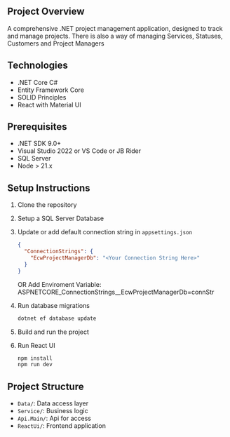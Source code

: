 ## Project Overview
A comprehensive .NET project management application, designed to track and manage projects.
There is also a way of managing Services, Statuses, Customers and Project Managers

## Technologies
- .NET Core C#
- Entity Framework Core
- SOLID Principles
- React with Material UI

## Prerequisites
- .NET SDK 9.0+
- Visual Studio 2022 or VS Code or JB Rider
- SQL Server
- Node > 21.x

## Setup Instructions
1. Clone the repository
2. Setup a SQL Server Database
3. Update or add default connection string in `appsettings.json`
    ````Json
    {
      "ConnectionStrings": {
        "EcwProjectManagerDb": "<Your Connection String Here>"
      }
    }
   ````
    OR
   Add Enviroment Variable: ASPNETCORE_ConnectionStrings__EcwProjectManagerDb=connStr
    
5. Run database migrations
   ```bash
   dotnet ef database update
   ```
6. Build and run the project
7. Run React UI
    ```bash
    npm install
    npm run dev    
   ```

## Project Structure
- `Data/`: Data access layer
- `Service/`: Business logic
- `Api.Main/`: Api for access
- `ReactUi/`: Frontend application
